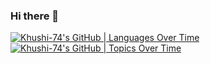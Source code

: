 ### Hi there 👋
[![Khushi-74's GitHub | Languages Over Time](https://stats.quine.sh/Khushi-74/languages-over-time?theme=dark)](https://quine.sh)
[![Khushi-74's GitHub | Topics Over Time](https://stats.quine.sh/Khushi-74/topics-over-time?theme=dark)](https://quine.sh)
<!--
**Khushi-74/Khushi-74** is a ✨ _special_ ✨ repository because its `README.md` (this file) appears on your GitHub profile.

Here are some ideas to get you started:

- 🔭 I’m currently working on ...
- 🌱 I’m currently learning ...
- 👯 I’m looking to collaborate on ...
- 🤔 I’m looking for help with ...
- 💬 Ask me about ...
- 📫 How to reach me: ...
- 😄 Pronouns: ...
- ⚡ Fun fact: ...
-->
